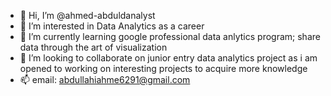 - 👋 Hi, I’m @ahmed-abduldanalyst
- 👀 I’m interested in Data Analytics as a career
- 🌱 I’m currently learning google professional data anlytics program; share data through the art of visualization
- 💞️ I’m looking to collaborate on junior entry data analytics project as i am opened to working on interesting projects to acquire more knowledge
- 📫 email: abdullahiahme6291@gmail.com

<!---
ahmed-abduldanalyst/ahmed-abduldanalyst is a ✨ special ✨ repository because its `README.md` (this file) appears on your GitHub profile.
You can click the Preview link to take a look at your changes.
--->

